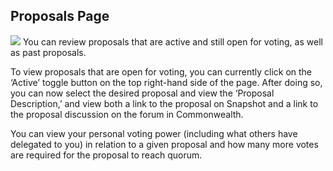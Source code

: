 ## Proposals Page

![](../../.gitbook/assets/guides/proposals_1.jpeg)
You can review proposals that are active and still open for voting, as well as past proposals.

To view proposals that are open for voting, you can currently click on the ‘Active’ toggle button on the top right-hand side of the page. After doing so, you can now select the desired proposal and view the ‘Proposal Description,’ and view both a link to the proposal on Snapshot and a link to the proposal discussion on the forum in Commonwealth.

You can view your personal voting power (including what others have delegated to you) in relation to a given proposal and how many more votes are required for the proposal to reach quorum.